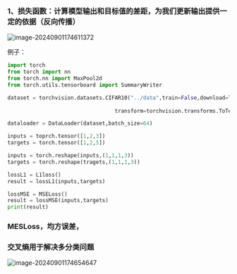 ### 1、损失函数：计算模型输出和目标值的差距，为我们更新输出提供一定的依据（反向传播）

![image-20240901174611372](C:\Users\余鹏飞\Desktop\学习笔记\Study-Notes\pytorch笔记\image-20240901174611372.png)



例子：

```python
import torch
from torch import nn
from torch.nn import MaxPool2d
from torch.utils.tensorboard import SummaryWriter

dataset = torchvision.datasets.CIFAR10("../data",train=False,download=True,
                                       			           
                                  transform=torchvision.transforms.ToTensor())

dataloader = DataLoader(dataset,batch_size=64)

inputs = toprch.tensor([1,2,3])
targets = torch.tensor([1,2,5])

inputs = torch.reshape(inputs,(1,1,1,3))
targets = torch.reshape(tragets,(1,1,1,3))

lossL1 = L1loss()
result = lossL1(inputs,targets)

lossMSE = MSELoss()
result = lossMSE(inputs,targets)
print(result)
```

### MESLoss，均方误差，

### 交叉熵用于解决多分类问题

![image-20240901174654647](C:\Users\余鹏飞\Desktop\学习笔记\Study-Notes\pytorch笔记\image-20240901174654647-1727015058205-3.png)

